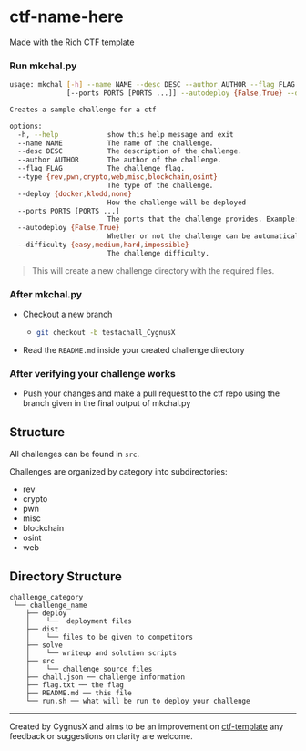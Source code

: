 # ctf-name-here
Made with the Rich CTF template

### Run mkchal.py

```bash
usage: mkchal [-h] --name NAME --desc DESC --author AUTHOR --flag FLAG --type {rev,pwn,crypto,web,misc,blockchain,osint} --deploy {docker,klodd,none}
              [--ports PORTS [PORTS ...]] --autodeploy {False,True} --difficulty {easy,medium,hard,impossible}

Creates a sample challenge for a ctf

options:
  -h, --help            show this help message and exit
  --name NAME           The name of the challenge.
  --desc DESC           The description of the challenge.
  --author AUTHOR       The author of the challenge.
  --flag FLAG           The challenge flag.
  --type {rev,pwn,crypto,web,misc,blockchain,osint}
                        The type of the challenge.
  --deploy {docker,klodd,none}
                        How the challenge will be deployed
  --ports PORTS [PORTS ...]
                        The ports that the challenge provides. Example: 1337 1338
  --autodeploy {False,True}
                        Whether or not the challenge can be automatically deployed.
  --difficulty {easy,medium,hard,impossible}
                        The challenge difficulty.
```

> This will create a new challenge directory with the required files.

### After mkchal.py

- Checkout a new branch 
  - ```bash
    git checkout -b testachall_CygnusX
    ```
- Read the `README.md` inside your created challenge directory

### After verifying your challenge works
 - Push your changes and make a pull request to the ctf repo using the branch given in
 the final output of mkchal.py

## Structure

All challenges can be found in `src`.

Challenges are organized by category into subdirectories:
 - rev
 - crypto
 - pwn
 - misc
 - blockchain
 - osint
 - web

## Directory Structure
```      
challenge_category   
 └── challenge_name         
    ├── deploy             
    │    └──  deployment files              
    ├── dist         
    │    └── files to be given to competitors         
    ├── solve         
    │    └── writeup and solution scripts         
    ├── src         
    │    └── challenge source files         
    ├── chall.json ── challenge information         
    ├── flag.txt ── the flag         
    ├── README.md ── this file         
    └── run.sh ── what will be run to deploy your challenge
```

---

Created by CygnusX and aims to be an improvement on [ctf-template](https://github.com/b01lers/ctf-template) any feedback or suggestions on clarity are welcome.